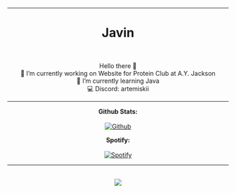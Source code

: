 <hr>
<h1 align="center"><b>Javin</b></h1><br>
<p align="center">
  Hello there 👋 <br>
  🔭 I’m currently working on Website for Protein Club at A.Y. Jackson<br>
  🌱 I’m currently learning Java<br>
  💻 Discord: artemiskii 
  </p>
  <hr>
  <p align="center"> 
  <b>Github Stats:</b>
  <br><br>
  <a href="https://github.com/javin7"/>
    <img src="https://github-readme-stats.vercel.app/api?username=javin7&show_icons=true&theme=dark" alt="Github"/>
  </a>
</p>


<p align="center"> 
  <b>Spotify:</b>
  <br><br>
  <a href="https://open.spotify.com/user/javinliu09"/>
    <img src="https://spotify-recently-played-readme.vercel.app/api?user=javinliu09&count=1&width=500" alt="Spotify"/>
  </a>
</p>
<hr>
<p align="center"> 
  <p align="center">
  <br>
  <img src="https://i.postimg.cc/brtYn7N0/0-Ns5-KOXx-Ni-b-Rvo6-T.gif">
</p>
